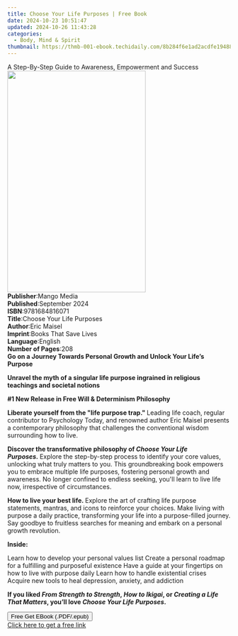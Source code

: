```yaml
---
title: Choose Your Life Purposes | Free Book
date: 2024-10-23 10:51:47
updated: 2024-10-26 11:43:28
categories:
  - Body, Mind & Spirit
thumbnail: https://thmb-001-ebook.techidaily.com/8b284f6e1ad2acdfe19488f825b476a17c296df2163f54b7eea123f6d3bb09ad.jpg
---
```

<main id="book-container">
  <div class="flex flex-col">
    <div class="book-brief flex-1 py-6 px-4 sm:p-6 md:py-10 md:px-8">
      <!-- brief-->
      <div class="book-brief-main">
        A Step-By-Step Guide to Awareness, Empowerment and Success
      </div>
    </div>
    <div
      class="book-meta-info flex-1 grid gap-4 col-start-1 col-end-3 row-start-1 sm:mb-6 sm:grid-cols-4 lg:gap-6 lg:col-start-2 lg:row-end-6 lg:row-span-6 lg:mb-0"
    >
      <div
        class="book-meta-info-left place-content-center mt-4 p-4 text-sm leading-6 col-start-2 col-span-2 dark:text-slate-400"
      >
        <img
          class="w-full h-500 object-cover rounded-lg sm:h-255 sm:col-span-2 lg:col-span-full"
          src="https://img-001-ebook.techidaily.com/1399d9cebb374a1b43d0eba94d8b6e99f4df08245f157d660c15f429e2989151.jpg"
          alt=""
          width="312"
          height="500"
        />
      </div>
      <div
        class="book-meta-info-right mt-2 col-start-1 row-start-2 col-span-3 self-center"
      >
        <!-- meta data  -->
        <div class="flex flex-col px-4 md:px-8">
          <div class="flex-1">
            <strong>Publisher</strong>:<span class="px-2">Mango Media</span>
          </div>
          <div class="flex-1">
            <strong>Published</strong>:<span class="px-2">September 2024</span>
          </div>
          <div class="flex-1">
            <strong>ISBN</strong>:<span class="px-2">9781684816071</span>
          </div>
          <div class="flex-1">
            <strong>Title</strong>:<span class="px-2"
              >Choose Your Life Purposes</span
            >
          </div>
          <div class="flex-1">
            <strong>Author</strong>:<span class="px-2">Eric Maisel</span>
          </div>
          <div class="flex-1">
            <strong>Imprint</strong>:<span class="px-2"
              >Books That Save Lives</span
            >
          </div>
          <div class="flex-1">
            <strong>Language</strong>:<span class="px-2">English</span>
          </div>
          <div class="flex-1">
            <strong>Number of Pages</strong>:<span class="px-2">208</span>
          </div>
        </div>
      </div>
    </div>
    <div class="book-description flex-1 py-6 px-4 sm:p-6 md:py-10 md:px-8">
      <div class="book-description-main">
        <div accordion-content="" id="description">
          <b
            >Go on a Journey Towards Personal Growth and Unlock Your Life’s
            Purpose</b
          >
          <p>
            <b
              >Unravel the myth of a singular life purpose ingrained in
              religious teachings and societal notions</b
            >
          </p>
          <p><b>#1 New Release in Free Will &amp; Determinism Philosophy</b></p>
          <p>
            <b>Liberate yourself from the "life purpose trap."&nbsp;</b>Leading
            life coach, regular contributor to&nbsp;Psychology Today, and
            renowned author Eric Maisel presents a contemporary philosophy that
            challenges the conventional wisdom surrounding how to live.
          </p>
          <p>
            <b
              >Discover the transformative philosophy of&nbsp;<i
                >Choose Your Life Purposes.</i
              >&nbsp;</b
            >Explore the step-by-step process to identify your core values,
            unlocking what truly matters to you. This groundbreaking book
            empowers you to embrace multiple life purposes, fostering personal
            growth and awareness. No longer confined to endless seeking, you'll
            learn to live life now, irrespective of circumstances.
          </p>
          <p>
            <b>How to live your best life.&nbsp;</b>Explore the art of crafting
            life purpose statements, mantras, and icons to reinforce your
            choices. Make living with purpose a daily practice, transforming
            your life into a purpose-filled journey. Say goodbye to fruitless
            searches for meaning and embark on a personal growth revolution.
          </p>
          <p><b>Inside:</b></p>
          Learn how to develop your personal values list Create a personal
          roadmap for a fulfilling and purposeful existence Have a guide at your
          fingertips on how to live with purpose daily Learn how to handle
          existential crises Acquire new tools to heal depression, anxiety, and
          addiction
          <p>
            <b
              >If you liked <i>From&nbsp;Strength to Strength</i>,&nbsp;<i
                >How to Ikigai</i
              >, or&nbsp;<i>Creating a Life That Matters</i>, you’ll
              love&nbsp;<i>Choose Your Life Purposes</i>.</b
            >
          </p>
        </div>
        <div class="accordion-fader"></div>
      </div>
    </div>
    <div class="book-excerpts flex-1 py-6 px-4 sm:p-6 md:py-10 md:px-8"></div>
    <div
      class="book-about-author flex-1 py-6 px-4 sm:p-6 md:py-10 md:px-8"
    ></div>
    <div class="book-free-get flex-1 py-6 px-4 sm:p-6 md:py-10 md:px-8">
      <button
        id="btn-free-get"
        class="bg-blue-500 hover:bg-blue-700 text-white font-bold py-2 px-4 rounded"
      >
        Free Get EBook (.PDF/.epub)
      </button>
      <div id="countdown-display" class="px-2 text-lg mt-2"></div>
      <a
        id="free-link"
        class="hidden bg-blue-500 hover:bg-blue-700 text-white font-bold py-2 px-4 rounded"
        href="https://www.ebooks.com/en-us/book/211464704/choose-your-life-purposes/eric-maisel/"
        target="_blank"
        >Click here to get a free link</a
      >
    </div>
    <script>
      let countdownTime = 0;
      let countdownInterval = null;
      document
        .getElementById('btn-free-get')
        .addEventListener('click', startCountdown);
      function startCountdown() {
        countdownTime = new Date().getTime() + 60000 * 3;
        countdownInterval = setInterval(updateCountdown, 1000);
        document.getElementById('btn-free-get').disabled = true;
        document
          .getElementById('btn-free-get')
          .classList.add('bg-gray-500', 'cursor-not-allowed');
      }
      function updateCountdown() {
        let currentTime = new Date().getTime();
        let timeLeft = countdownTime - currentTime;
        let secondsLeft = Math.floor(timeLeft / 1000);
        document.getElementById('countdown-display').innerHTML =
          `Remaining time: ${secondsLeft} seconds.`;
        if (secondsLeft <= 0) {
          clearInterval(countdownInterval);
          document.getElementById('btn-free-get').classList.add('hidden');
          document.getElementById('free-link').classList.remove('hidden');
          document.getElementById('countdown-display').innerHTML = '';
        }
      }
    </script>
  </div>
</main>
